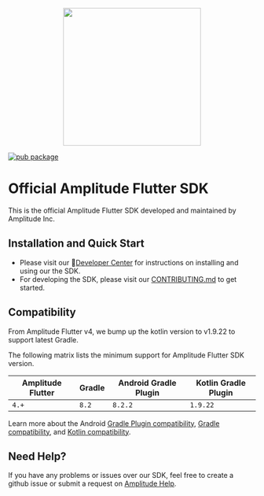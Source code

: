 <p align="center">
  <a href="https://amplitude.com" target="_blank" align="center">
    <img src="https://static.amplitude.com/lightning/46c85bfd91905de8047f1ee65c7c93d6fa9ee6ea/static/media/amplitude-logo-with-text.4fb9e463.svg" width="280">
  </a>
  <br />
</p>

[![pub package](https://img.shields.io/pub/v/amplitude_flutter.svg)](https://pub.dartlang.org/packages/amplitude_flutter)

# Official Amplitude Flutter SDK

This is the official Amplitude Flutter SDK developed and maintained by Amplitude Inc.

## Installation and Quick Start

- Please visit our :100:[Developer Center](https://developers.amplitude.com/docs/flutter-setup) for instructions on installing and using our the SDK.
- For developing the SDK, please visit our [CONTRIBUTING.md](https://github.com/amplitude/Amplitude-Flutter/blob/main/CONTRIBUTING.md) to get started.

## Compatibility

From Amplitude Flutter v4, we bump up the kotlin version to v1.9.22 to support latest Gradle.

The following matrix lists the minimum support for Amplitude Flutter SDK version.

| Amplitude Flutter | Gradle | Android Gradle Plugin | Kotlin Gradle Plugin |
|-------------------|-------|-----------------------|----------------------|
| `4.+`             | `8.2` | `8.2.2`               | `1.9.22`             |


Learn more about the Android [Gradle Plugin compatibility](https://developer.android.com/studio/releases/gradle-plugin#updating-gradle), [Gradle compatibility](https://docs.gradle.org/current/userguide/compatibility.html#kotlin), and [Kotlin compatibility](https://kotlinlang.org/docs/whatsnew17.html#bumping-minimum-supported-versions).

## Need Help?

If you have any problems or issues over our SDK, feel free to create a github issue or submit a request on [Amplitude Help](https://help.amplitude.com/hc/en-us/requests/new).
